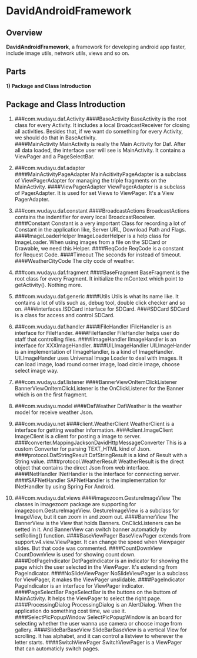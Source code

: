 # DavidAndroidFramework

## Overview

**DavidAndroidFramework**, a framework for developing android app faster, include image utils, network utils, views and so on.

## Parts
	
**1) Package and Class Introduction**  

## Package and Class Introduction

1. ###com.wudayu.daf.Activity
####BaseActivity
		BaseActivity is the root class for every Activity.  It includes a local BroadcastReceiver for closing all activities. Besides that, if we want do something for every Activity, we should do that in BaseActivity.  
####MainActivity
		MainActivity is really the Main Acitivity for Daf. After all data loaded, the interface user will see is MainActivity. It contains a ViewPager and a PageSelectBar.  

2. ###com.wudayu.daf.adapter	  
####MainActivityPageAdapter
		MainAcitivityPageAdapter is a subclass of ViewPagerAdapter for managing the triple fragments on the MainActivity.
####ViewPagerAdapter
		ViewPagerAdapter is a subclass of PagerAdapter. It is used for set Views to ViewPager. It's a View PagerAdapter.

3. ###com.wudayu.daf.constant
####BroadcastActions
		BroadcastActions contains the indentifier for every local BroadcastReceiver.
####Constant
		Constant is a very important Class for recording a lot of Constant in the application like, Server URL, Download Path and Flags.
####ImageLoaderHelper
		ImageLoaderHelper is a help class for ImageLoader. When using images from a file on the SDCard or Drawable, we need this Helper.
####ReqCode
		ReqCode is a constant for Request Code.
####Timeout
		The seconds for instead of timeout.
####WeatherCityCode
		The city code of weather.

4. ###com.wudayu.daf.fragment
####BaseFragment
		BaseFragment is the root class for every Fragment. It initialize the mContext which point to getActivity(). Nothing more.

5. ###com.wudayu.daf.generic
####Utils
		Utils is what its name like. It contains a lot of utils such as, debug tool, double click checker and so on.
####interfaces.ISDCard
		interface for SDCard.
####SDCard
		SDCard is a class for access and control SDCard.

6. ###com.wudayu.daf.handler
####IFileHandler
		IFileHandler is an interface for FileHander.
####FileHandler
		FileHandler helps user do staff that controlling files.
####IImageHandler
		IImageHandler is an interface for XXXImageHandler.
####UILImageHandler
		UILImageHander is an implementation of IImageHandler, is a kind of ImageHandler. UILImageHander uses Universal Image Loader to deal with images. It can load image, load round corner image, load circle image, choose select image way.
		
7. ###com.wudayu.daf.listener
####BannerViewOnItemClickListener
		BannerViewOnItemClickListener is the OnClickListener for the Banner which is on the first fragment.

8. ###com.wudayu.model
####DafWeather
		DafWeather is the weather model for receive weather Json.

9. ###com.wudayu.net
####client.WeatherClient
		WeatherClient is a interface for getting weather information.
####client.ImageClient
		ImageClient is a client for posting a image to server.
####converter.MappingJacksonDavidHttpMessageConverter
		This is a custom Converter for parsing TEXT_HTML kind of Json.
####protocol.DafStringResult
		DafStringResult is a kind of Result with a String value.
####protocol.WeatherResult
		WeatherResult is the direct object that contains the direct Json from web interface.
####INetHandler
		INetHandler is the interface for connecting server.
####SAFNetHandler
		SAFNetHandler is the implementation for INetHandler by using Spring For Android.

10. ###com.wudayu.daf.views
####imagezoom.GestureImageView
		The classes in imagezoom package are supporting for imagezoom.GestureImageView. GestureImageView is a subclass for ImageView, but it can zoom in and zoom out.
####BannerView
		The BannerView is the View that holds Banners. OnClickListeners can be setted in it. And BannerView can switch banner automaticly by setRolling() function.
####BaseViewPager
		BaseViewPager extends from support.v4.view.ViewPager. It can change the speed when Viewpager slides. But that code was commented.
####CountDownView
		CountDownView is used for showing count down.
####DotPageIndicator
		DotPageIndicator is an indicator for showing the page which the user selected in the ViewPager. It's extending from PageIndicator.
####NoSlideViewPager
		NoSlideViewPager is a subclass for ViewPager, it makes the ViewPager unslidable.
####PageIndicator
		PageIndicator is an interface for ViewPager indicator.
####PageSelectBar
		PageSelectBar is the buttons on the buttom of MainActivity. It helps the ViewPager to select the right page.
####ProcessingDialog
		ProcessingDialog is an AlertDialog. When the application do something cost time, we use it.
####SelectPicPopupWindow
		SelectPicPopupWindow is an board for selecting whether the user wanna use camera or choose image from gallery.
####SlideBarBaseView
		SlideBarBaseView is a vertical View for scrolling. It has alphabet, and it can control a listview to wherever the letter starts.
####SwitchViewPager
		SwitchViewPager is a ViewPager that can automaticly switch pages.
